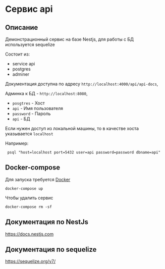 # Сервис api

## Описание
Демонстрационный сервис на базе Nestjs, для работы с БД используется sequelize

Состоит из:

- service api
- postgres
- adminer

Документация доступна по адресу `http://localhost:4000/api/api-docs`, 

Админка к БД - `http://localhost:8080`, 

- `posgtres` - Хост 
- `api` - Имя пользователя
- `password` - Пароль
- `api` - БД 

Если нужен доступ из локальной машины, то в качестве хоста указывается `localhost`

Например:
```shell
 psql "host=localhost port=5432 user=api password=password dbname=api"
```
## Docker-compose

Для запуска требуется [Docker](https://docs.docker.com/engine/install/)

```shell
docker-compose up
```

Чтобы удалить сервис

```shell
docker-compose rm -sf
```


## Документация по NestJs
https://docs.nestjs.com

## Документация по sequelize
https://sequelize.org/v7/

